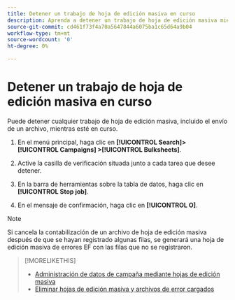 ```yaml
---
title: Detener un trabajo de hoja de edición masiva en curso
description: Aprenda a detener un trabajo de hoja de edición masiva mientras está en proceso.
source-git-commit: cd461f73f4a70a5647844a6075ba1c65d64a9b04
workflow-type: tm+mt
source-wordcount: '0'
ht-degree: 0%

---
```


# Detener un trabajo de hoja de edición masiva en curso

Puede detener cualquier trabajo de hoja de edición masiva, incluido el envío de un archivo, mientras esté en curso.

1. En el menú principal, haga clic en **[!UICONTROL Search]> [!UICONTROL Campaigns] >[!UICONTROL Bulksheets]**.

1. Active la casilla de verificación situada junto a cada tarea que desee detener.

1. En la barra de herramientas sobre la tabla de datos, haga clic en **[!UICONTROL Stop job]**.

1. En el mensaje de confirmación, haga clic en **[!UICONTROL O]**.

>[!NOTE]
>
>Si cancela la contabilización de un archivo de hoja de edición masiva después de que se hayan registrado algunas filas, se generará una hoja de edición masiva de errores EF con las filas que no se registraron.

>[!MORELIKETHIS]
>
>* [Administración de datos de campaña mediante hojas de edición masiva](bulksheet-about.md)
>* [Eliminar hojas de edición masiva y archivos de error cargados](bulksheet-delete.md)

